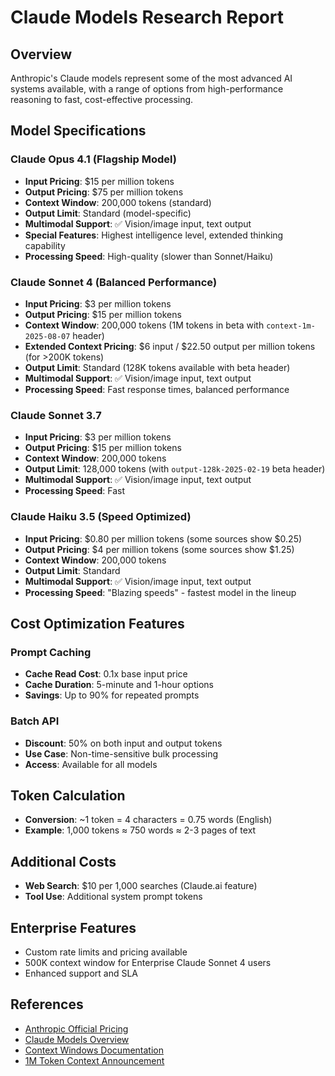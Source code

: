 # Claude Models Research Report

## Overview
Anthropic's Claude models represent some of the most advanced AI systems available, with a range of options from high-performance reasoning to fast, cost-effective processing.

## Model Specifications

### Claude Opus 4.1 (Flagship Model)
- **Input Pricing**: $15 per million tokens
- **Output Pricing**: $75 per million tokens
- **Context Window**: 200,000 tokens (standard)
- **Output Limit**: Standard (model-specific)
- **Multimodal Support**: ✅ Vision/image input, text output
- **Special Features**: Highest intelligence level, extended thinking capability
- **Processing Speed**: High-quality (slower than Sonnet/Haiku)

### Claude Sonnet 4 (Balanced Performance)
- **Input Pricing**: $3 per million tokens
- **Output Pricing**: $15 per million tokens
- **Context Window**: 200,000 tokens (1M tokens in beta with `context-1m-2025-08-07` header)
- **Extended Context Pricing**: $6 input / $22.50 output per million tokens (for >200K tokens)
- **Output Limit**: Standard (128K tokens available with beta header)
- **Multimodal Support**: ✅ Vision/image input, text output
- **Processing Speed**: Fast response times, balanced performance

### Claude Sonnet 3.7
- **Input Pricing**: $3 per million tokens
- **Output Pricing**: $15 per million tokens
- **Context Window**: 200,000 tokens
- **Output Limit**: 128,000 tokens (with `output-128k-2025-02-19` beta header)
- **Multimodal Support**: ✅ Vision/image input, text output
- **Processing Speed**: Fast

### Claude Haiku 3.5 (Speed Optimized)
- **Input Pricing**: $0.80 per million tokens (some sources show $0.25)
- **Output Pricing**: $4 per million tokens (some sources show $1.25)
- **Context Window**: 200,000 tokens
- **Output Limit**: Standard
- **Multimodal Support**: ✅ Vision/image input, text output
- **Processing Speed**: "Blazing speeds" - fastest model in the lineup

## Cost Optimization Features

### Prompt Caching
- **Cache Read Cost**: 0.1x base input price
- **Cache Duration**: 5-minute and 1-hour options
- **Savings**: Up to 90% for repeated prompts

### Batch API
- **Discount**: 50% on both input and output tokens
- **Use Case**: Non-time-sensitive bulk processing
- **Access**: Available for all models

## Token Calculation
- **Conversion**: ~1 token = 4 characters = 0.75 words (English)
- **Example**: 1,000 tokens ≈ 750 words ≈ 2-3 pages of text

## Additional Costs
- **Web Search**: $10 per 1,000 searches (Claude.ai feature)
- **Tool Use**: Additional system prompt tokens

## Enterprise Features
- Custom rate limits and pricing available
- 500K context window for Enterprise Claude Sonnet 4 users
- Enhanced support and SLA

## References
- [Anthropic Official Pricing](https://docs.anthropic.com/en/docs/about-claude/pricing)
- [Claude Models Overview](https://docs.anthropic.com/en/docs/about-claude/models/overview)
- [Context Windows Documentation](https://docs.anthropic.com/en/docs/build-with-claude/context-windows)
- [1M Token Context Announcement](https://www.anthropic.com/news/1m-context)